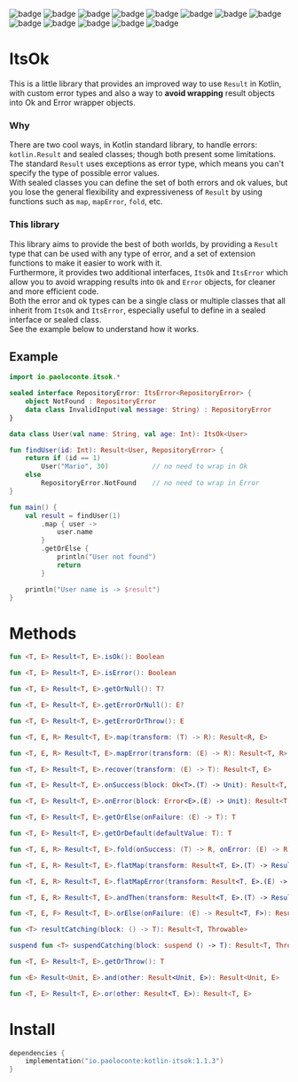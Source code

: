 ![badge][badge-android]
![badge][badge-jvm]
![badge][badge-js]
![badge][badge-nodejs]
![badge][badge-linux]
![badge][badge-windows]
![badge][badge-wasm]
![badge][badge-ios]
![badge][badge-mac]
![badge][badge-tvos]
![badge][badge-watchos]
![badge][badge-js-ir]
![badge][badge-apple-silicon]

# ItsOk
This is a little library that provides an improved way to use `Result` in Kotlin, with custom error types and also a way to **avoid wrapping** result objects into Ok and Error wrapper objects.

### Why
There are two cool ways, in Kotlin standard library, to handle errors: `kotlin.Result` and sealed classes; though both present some limitations.  
The standard `Result` uses exceptions as error type, which means you can't specify the type of possible error values.   
With sealed classes you can define the set of both errors and ok values, but you lose the general flexibility and expressiveness of `Result` by using functions such as `map`, `mapError`, `fold`, etc.
### This library
This library aims to provide the best of both worlds, by providing a `Result` type that can be used with any type of error, 
and a set of extension functions to make it easier to work with it.  
Furthermore, it provides two additional interfaces, `ItsOk` and `ItsError` which allow you to avoid wrapping results into `Ok` and `Error` objects, for cleaner and more efficient code.  
Both the error and ok types can be a single class or multiple classes that all inherit from `ItsOk` and `ItsError`, especially useful to define in a sealed interface or sealed class.   
See the example below to understand how it works.

## Example
```kotlin
import io.paoloconte.itsok.*

sealed interface RepositoryError: ItsError<RepositoryError> {
    object NotFound : RepositoryError
    data class InvalidInput(val message: String) : RepositoryError
}

data class User(val name: String, val age: Int): ItsOk<User>

fun findUser(id: Int): Result<User, RepositoryError> {
    return if (id == 1)
        User("Mario", 30)           // no need to wrap in Ok
    else
        RepositoryError.NotFound    // no need to wrap in Error
}

fun main() {
    val result = findUser(1)
        .map { user ->
            user.name
        }
        .getOrElse {
            println("User not found")
            return
        }

    println("User name is -> $result")
}
```
# Methods
```kotlin
fun <T, E> Result<T, E>.isOk(): Boolean 

fun <T, E> Result<T, E>.isError(): Boolean 

fun <T, E> Result<T, E>.getOrNull(): T? 

fun <T, E> Result<T, E>.getErrorOrNull(): E?

fun <T, E> Result<T, E>.getErrorOrThrow(): E

fun <T, E, R> Result<T, E>.map(transform: (T) -> R): Result<R, E>

fun <T, E, R> Result<T, E>.mapError(transform: (E) -> R): Result<T, R>

fun <T, E> Result<T, E>.recover(transform: (E) -> T): Result<T, E>

fun <T, E> Result<T, E>.onSuccess(block: Ok<T>.(T) -> Unit): Result<T, E> 

fun <T, E> Result<T, E>.onError(block: Error<E>.(E) -> Unit): Result<T, E> 

fun <T, E> Result<T, E>.getOrElse(onFailure: (E) -> T): T

fun <T, E> Result<T, E>.getOrDefault(defaultValue: T): T

fun <T, E, R> Result<T, E>.fold(onSuccess: (T) -> R, onError: (E) -> R): R

fun <T, E, R> Result<T, E>.flatMap(transform: Result<T, E>.(T) -> Result<R, E>): Result<R, E>

fun <T, E, R> Result<T, E>.flatMapError(transform: Result<T, E>.(E) -> Result<T, R>): Result<T, R>

fun <T, E, R> Result<T, E>.andThen(transform: Result<T, E>.(T) -> Result<R, E>): Result<R, E>  // same as flatMap

fun <T, E, F> Result<T, E>.orElse(onFailure: (E) -> Result<T, F>): Result<T, F>  // same as flatMapError

fun <T> resultCatching(block: () -> T): Result<T, Throwable> 

suspend fun <T> suspendCatching(block: suspend () -> T): Result<T, Throwable>

fun <T, E> Result<T, E>.getOrThrow(): T

fun <E> Result<Unit, E>.and(other: Result<Unit, E>): Result<Unit, E>

fun <T, E> Result<T, E>.or(other: Result<T, E>): Result<T, E>
```

# Install
```kotlin
dependencies {
    implementation("io.paoloconte:kotlin-itsok:1.1.3")
}
```

[badge-android]: http://img.shields.io/badge/-android-6EDB8D.svg?style=flat
[badge-android-native]: http://img.shields.io/badge/support-[AndroidNative]-6EDB8D.svg?style=flat
[badge-jvm]: http://img.shields.io/badge/-jvm-DB413D.svg?style=flat
[badge-js]: http://img.shields.io/badge/-js-F8DB5D.svg?style=flat
[badge-js-ir]: https://img.shields.io/badge/support-[IR]-AAC4E0.svg?style=flat
[badge-nodejs]: https://img.shields.io/badge/-nodejs-68a063.svg?style=flat
[badge-linux]: http://img.shields.io/badge/-linux-2D3F6C.svg?style=flat
[badge-windows]: http://img.shields.io/badge/-windows-4D76CD.svg?style=flat
[badge-wasm]: https://img.shields.io/badge/-wasm-624FE8.svg?style=flat
[badge-apple-silicon]: http://img.shields.io/badge/support-[AppleSilicon]-43BBFF.svg?style=flat
[badge-ios]: http://img.shields.io/badge/-ios-CDCDCD.svg?style=flat
[badge-mac]: http://img.shields.io/badge/-macos-111111.svg?style=flat
[badge-watchos]: http://img.shields.io/badge/-watchos-C0C0C0.svg?style=flat
[badge-tvos]: http://img.shields.io/badge/-tvos-808080.svg?style=flat